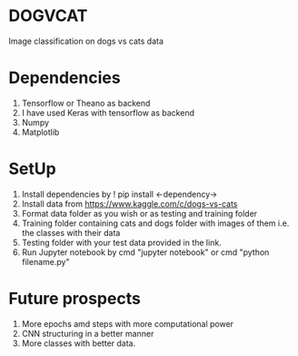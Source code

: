 # DOGVCAT
Image classification on dogs vs cats data
# Dependencies
1. Tensorflow or Theano as backend
2. I have used Keras with tensorflow as backend
3. Numpy
4. Matplotlib
# SetUp
1. Install dependencies by ! pip install <-dependency->
2. Install data from https://www.kaggle.com/c/dogs-vs-cats
3. Format data folder as you wish or as testing and training folder
4. Training folder containing cats and dogs folder with images of them i.e. the classes with their data
5. Testing folder with your test data provided in the link.
6. Run Jupyter notebook by cmd "jupyter notebook" or cmd "python filename.py"
# Future prospects
1. More epochs amd steps with more computational power
2. CNN structuring in a better manner
3. More classes with better data.
